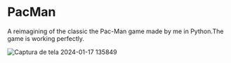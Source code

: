 # PacMan

A reimagining of the classic the Pac-Man  game made by me in Python.The game is working perfectly.


![Captura de tela 2024-01-17 135849](https://github.com/DarkSaibot/PacMan/assets/86971123/16e07e0c-40f2-4d3c-9f71-adae86c88794)


<br>
<br>
